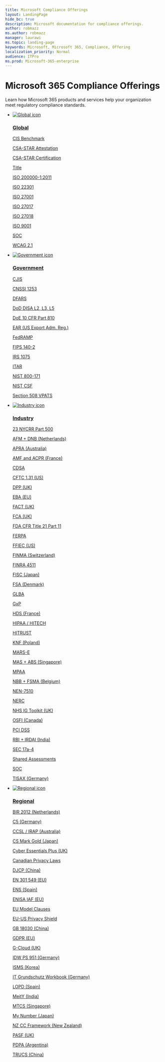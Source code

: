 ```yaml
---
title: Microsoft Compliance Offerings
layout: LandingPage
hide_bc: true
description: Microsoft documentation for compliance offerings.
author: robmazz
ms.author: robmazz
manager: laurawi
ms.topic: landing-page
keywords: Microsoft, Microsoft 365, Compliance, Offering
localization_priority: Normal
audience: ITPro
ms.prod: Microsoft-365-enterprise
---
```


# Microsoft 365 Compliance Offerings

Learn how Microsoft 365 products and services help your organization meet regulatory compliance standards.

<ul class="panelContent cardsD">
    <li>
        <a href="">
        <div class="cardSize">
            <div class="cardPadding">
                <div class="card">
                    <div class="cardImageOuter">
                        <div class="cardImage">
                            <img src="https://docs.microsoft.com/en-us/office/media/icons/user-accounts.svg" alt="Global icon" />
                        </div>
                    </div>
                    <div class="cardText">
                        <h3>Global</h3>
                        <P><a href="offering-cis-benchmark.md">CIS Benchmark</a></p>
                        <P><a href="offering-csa-star-attestation.md">CSA-STAR Attestation</a></p>
                        <P><a href="offering-csa-star-certification.md">CSA-STAR Certification</a></p>
                        <P><a href="offering-csa-star-self-assessment.md">Title</a></p>
                        <P><a href="offering-ISO-20000-1-2011.md">ISO 200000-1:2011</a></p>
                        <P><a href="offering-ISO-22301.md">ISO 22301</a></p>
                        <P><a href="offering-ISO-27001.md">ISO 27001</a></p>
                        <P><a href="offering-ISO-27017.md">ISO 27017</a></p>
                        <P><a href="offering-ISO-27018.md">ISO 27018</a></p>
                        <P><a href="offering-ISO-9001.md">ISO 9001</a></p>
                        <P><a href="offering-soc.md">SOC</a></p>
                        <P><a href="offering-wcag-2-1.md">WCAG 2.1</a></p>
                    </div>
                </div>
            </div>
        </div>
        </a>
    </li>
    <li>
        <a href="">
        <div class="cardSize">
            <div class="cardPadding">
                <div class="card">
                    <div class="cardImageOuter">
                        <div class="cardImage">
                            <img src="https://docs.microsoft.com/en-us/office/media/icons/user-accounts.svg" alt="Government icon" />
                        </div>
                    </div>
                    <div class="cardText">
                        <h3>Government</h3>
                        <P><a href="offering-cjis.md">CJIS</a></p>
                        <P><a href="offering-cnssi-1253.md">CNSSI 1253</a></p>
                        <P><a href="offering-dfars.md">DFARS</a></p>
                        <P><a href="offering-dod-disa-l2-l3-l5.md">DoD DISA L2, L3, L5</a></p>
                        <P><a href="">DoE 10 CFR Part 810</a></p>
                        <P><a href="">EAR (US Export Adm. Reg.)</a></p>
                        <P><a href="offering-fedramo.md">FedRAMP</a></p>
                        <P><a href="offering-fips-140-2.md">FIPS 140-2</a></p>
                        <P><a href="offering-irs-1075.md">IRS 1075</a></p>
                        <P><a href="offering-itar.md">ITAR</a></p>
                        <P><a href="">NIST 800-171</a></p>
                        <P><a href="offering-nist-csf.md">NIST CSF</a></p>
                        <P><a href="offering-section-508-vpats.md">Section 508 VPATS</a></p>
                    </div>
                </div>
            </div>
        </div>
        </a>
    </li>
    <li>
        <a href="">
        <div class="cardSize">
            <div class="cardPadding">
                <div class="card">
                    <div class="cardImageOuter">
                        <div class="cardImage">
                            <img src="https://docs.microsoft.com/en-us/office/media/icons/user-accounts.svg" alt="Industry icon" />
                        </div>
                    </div>
                    <div class="cardText">
                        <h3>Industry</h3>
                        <P><a href="offering-23-nycrr-part-500.md">23 NYCRR Part 500</a></p>
                        <P><a href="offering-afm-dnb-netherlands.md">AFM + DNB (Netherlands)</a></p>
                        <P><a href="offering-apra-australia.md">APRA (Australia)</a></p>
                        <P><a href="offering-amf-acpr-france.md">AMF and ACPR (France)</a></p>
                        <P><a href="offering-cdsa.md">CDSA</a></p>
                        <P><a href="offering-cftc-1-31-us.md">CFTC 1.31 (US)</a></p>
                        <P><a href="offering-dpp-uk.md">DPP (UK)</a></p>
                        <P><a href="offering-eba-eu.md">EBA (EU)</a></p>
                        <P><a href="offering-fact-uk.md">FACT (UK)</a></p>
                        <P><a href="offering-fca-uk.md">FCA (UK)</a></p>
                        <P><a href="offering-fda-cfr-title-21-part-11.md">FDA CFR Title 21 Part 11</a></p>
                        <P><a href="offering-ferpa.md">FERPA</a></p>
                        <P><a href="offering-ffiec-us.md">FFIEC (US)</a></p>
                        <P><a href="offering-finma-switzerland.md">FINMA (Switzerland)</a></p>
                        <P><a href="offering-finra-4511.md">FINRA 4511</a></p>
                        <P><a href="offering-fisc-japan.md">FISC (Japan)</a></p>
                        <P><a href="offering-fsa-denmark.md">FSA (Denmark)</a></p>
                        <P><a href="offering-glba.md">GLBA</a></p>
                        <P><a href="">GxP</a></p>
                        <P><a href="offering-hds-france.md">HDS (France)</a></p>
                        <P><a href="offering-hippa-hitech.md">HIPAA / HITECH</a></p>
                        <P><a href="offering-hitrust.md">HITRUST</a></p>
                        <P><a href="offering-knf-poland.md">KNF (Poland)</a></p>
                        <P><a href="offering-mars-e.md">MARS-E</a></p>
                        <P><a href="offering-mas-abs-singapore.md">MAS + ABS (Singapore)</a></p>
                        <P><a href="offering-mpaa.md">MPAA</a></p>
                        <P><a href="offering-nbb-fsma-belgium.md">NBB + FSMA (Belgium)</a></p>
                        <P><a href="offering-nen-7510.md">NEN-7510</a></p>
                        <P><a href="offering-nerc.md">NERC</a></p>
                        <P><a href="offering-nhs-ig-toolkit-uk.md">NHS IG Toolkit (UK)</a></p>
                        <P><a href="offering-osfi-canada.md">OSFI (Canada)</a></p>
                        <P><a href="offering-pci-dss.md">PCI DSS</a></p>
                        <P><a href="offering-rbi-irdai-india.md">RBI + IRDAI (India)</a></p>
                        <P><a href="offering-sec-17a-4.md">SEC 17a-4</a></p>
                        <P><a href="">Shared Assessments</a></p>
                        <P><a href="offering-soc.md">SOC</a></p>
                        <P><a href="offering-tisax-germany.md">TISAX (Germany)</a></p>
                    </div>
                </div>
            </div>
        </div>
        </a>
    </li>
    <li>
        <a href="">
        <div class="cardSize">
            <div class="cardPadding">
                <div class="card">
                    <div class="cardImageOuter">
                        <div class="cardImage">
                            <img src="https://docs.microsoft.com/en-us/office/media/icons/user-accounts.svg" alt="Regional icon" />
                        </div>
                    </div>
                    <div class="cardText">
                        <h3>Regional</h3>
                        <P><a href="offering-bir-2012-netherlands.md">BIR 2012 (Netherlands)</a></p>
                        <P><a href="offering-c5-germany.md">C5 (Germany)</a></p>
                        <P><a href="offering-ccsl-irap-australia.md">CCSL / IRAP (Australia)</a></p>
                        <P><a href="offering-cs-mark-gold-japan.md">CS Mark Gold (Japan)</a></p>
                        <P><a href="offering-cyber-essentials-plus-uk.md">Cyber Essentials Plus (UK)</a></p>
                        <P><a href="offering-canadian-privacy-laws.md">Canadian Privacy Laws</a></p>
                        <P><a href="">DJCP (China)</a></p>
                        <P><a href="offering-en-301-549-eu.md">EN 301 549 (EU)</a></p>
                        <P><a href="offering-ens-spain.md">ENS (Spain)</a></p>
                        <P><a href="">ENISA IAF (EU)</a></p>
                        <P><a href="offering-eu-model-clauses.md">EU Model Clauses</a></p>
                        <P><a href="offering-eu-us-privacy-shield.md">EU-US Privacy Shield</a></p>
                        <P><a href="">GB 18030 (China)</a></p>
                        <P><a href="offering-gdpr-eu.md">GDPR (EU)</a></p>
                        <P><a href="offering-g-cloud-uk.md">G-Cloud (UK)</a></p>
                        <P><a href="">IDW PS 951 (Germany)</a></p>
                        <P><a href="offering-k-isms-compliance.md">ISMS (Korea)</a></p>
                        <P><a href="offering-it-grundschutz-workbook-germany.md">IT Grundschutz Workbook (Germany)</a></p>
                        <P><a href="offering-lopd-spain.md">LOPD (Spain)</a></p>
                        <P><a href="offering-meity-india.md">MeitY (India)</a></p>
                        <P><a href="offering-mtcs-singapore.md">MTCS (Singapore)</a></p>
                        <P><a href="offering-my-number-act-japan.md">My Number (Japan)</a></p>
                        <P><a href="offering-nz-cc-framework.md">NZ CC Framework (New Zealand)</a></p>
                        <P><a href="offering-pasf-uk.md">PASF (UK)</a></p>
                        <P><a href="offering-pdpa-argentina.md">PDPA (Argentina)</a></p>
                        <P><a href="">TRUCS (China)</a></p>
                    </div>
                </div>
            </div>
        </div>
        </a>
    </li>
</ul>
